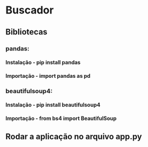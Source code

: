 # Buscador
## Bibliotecas
### pandas: 
#### Instalação - pip install pandas
#### Importação - import pandas as pd

### beautifulsoup4: 
#### Instalação - pip install beautifulsoup4
#### Importação - from bs4 import BeautifulSoup

## Rodar a aplicação no arquivo app.py
